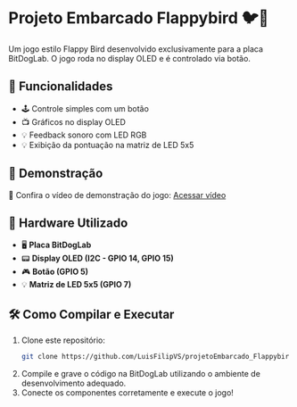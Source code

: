 # Projeto Embarcado Flappybird 🐦💨

Um jogo estilo Flappy Bird desenvolvido exclusivamente para a placa BitDogLab. O jogo roda no display OLED e é controlado via botão.

## 🚀 Funcionalidades
- 🕹️ Controle simples com um botão
- 📺 Gráficos no display OLED
- 💡 Feedback sonoro com LED RGB
- 💡 Exibição da pontuação na matriz de LED 5x5

## 📸 Demonstração
🎥 Confira o vídeo de demonstração do jogo: [Acessar vídeo](https://drive.google.com/file/d/1kuWBrj-Yra-1y285bTQXgnMiFwsxPPHy/view?usp=drive_link)

## 🔧 Hardware Utilizado
- 🖥️ **Placa BitDogLab**
- 📟 **Display OLED (I2C - GPIO 14, GPIO 15)**
- 🎮 **Botão (GPIO 5)**
- 💡 **Matriz de LED 5x5 (GPIO 7)**

## 🛠️ Como Compilar e Executar
1. Clone este repositório:
   ```bash
   git clone https://github.com/LuisFilipVS/projetoEmbarcado_Flappybird.git
   ```
2. Compile e grave o código na BitDogLab utilizando o ambiente de desenvolvimento adequado.
3. Conecte os componentes corretamente e execute o jogo!

